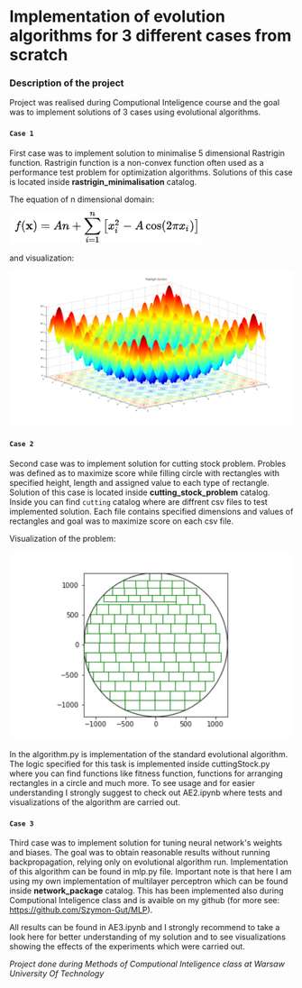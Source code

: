 # Implementation of evolution algorithms for 3 different cases from scratch

### Description of the project

Project was realised during Computional Inteligence course and the goal was to implement solutions of 3 cases using evolutional algorithms. 

#### `Case 1`

First case was to implement solution to minimalise 5 dimensional Rastrigin function. Rastrigin function is a non-convex function often used as a performance test problem for optimization algorithms. Solutions of this case is located inside **rastrigin_minimalisation** catalog.

The equation of n dimensional domain:

![alt text](image.png)

and visualization:

![alt text](image-1.png)


#### `Case 2`

Second case was to implement solution for cutting stock problem. Probles was defined as to maximize score while filling circle with rectangles with specified height, length and assigned value to each type of rectangle. Solution of this case is located inside **cutting_stock_problem** catalog. Inside you can find `cutting` catalog where are diffrent csv files to test implemented solution. Each file contains specified dimensions and values of rectangles and goal was to maximize score on each csv file.

Visualization of the problem:

![alt text](image-2.png)

In the algorithm.py is implementation of the standard evolutional algorithm. The logic specified for this task is implemented inside cuttingStock.py where you can find functions like fitness function, functions for arranging rectangles in a circle and much more. To see usage and for easier understanding I strongly suggest to check out AE2.ipynb where tests and visualizations of the algorithm are carried out.

#### `Case 3`

Third case was to implement solution for tuning neural network's weights and biases. The goal was to obtain reasonable results without  running backpropagation, relying only on evolutional algorithm run. Implementation of this algorithm can be found in mlp.py file. Important note is that here I am using my own implementation of multilayer perceptron which can be found inside **network_package** catalog. This has been implemented also during Computional Inteligence class and is avaible on my github (for more see: https://github.com/Szymon-Gut/MLP).

All results can be found in AE3.ipynb and I strongly recommend to take a look here for better understanding of my solution and to see visualizations showing the effects of the experiments which were carried out.

*Project done during Methods of Computional Inteligence class at Warsaw University Of Technology*
